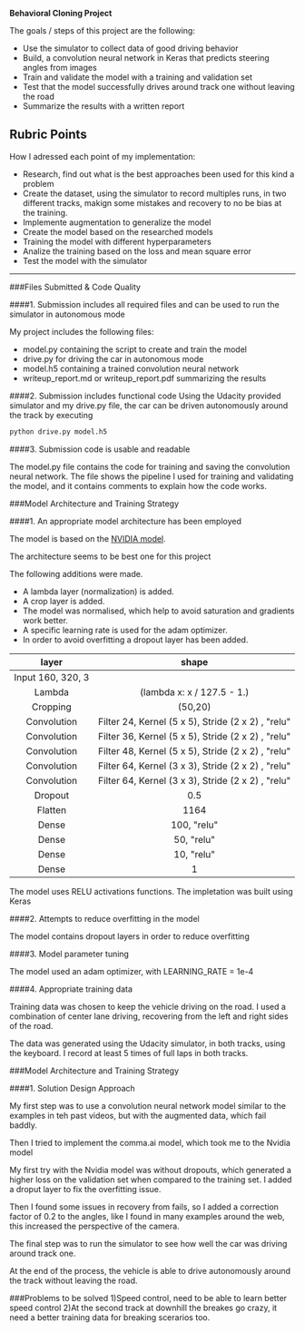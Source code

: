 **Behavioral Cloning Project**

The goals / steps of this project are the following:
* Use the simulator to collect data of good driving behavior
* Build, a convolution neural network in Keras that predicts steering angles from images
* Train and validate the model with a training and validation set
* Test that the model successfully drives around track one without leaving the road
* Summarize the results with a written report


[//]: # (Image References)

[image1]: ./examples/placeholder.png "Model Visualization"
[image2]: ./examples/placeholder.png "Grayscaling"
[image3]: ./examples/placeholder_small.png "Recovery Image"
[image4]: ./examples/placeholder_small.png "Recovery Image"
[image5]: ./examples/placeholder_small.png "Recovery Image"
[image6]: ./examples/placeholder_small.png "Normal Image"
[image7]: ./examples/placeholder_small.png "Flipped Image"

## Rubric Points
How I adressed each point of my implementation:
* Research, find out what is the best approaches been used for this kind a problem
* Create the dataset, using the simulator to record multiples runs, in two different tracks, makign some mistakes and recovery to no be bias at the training.
* Implemente augmentation to generalize the model
* Create the model based on the researched models
* Training the model with different hyperparameters
* Analize the training based on the loss and mean square error
* Test the model with the simulator


---
###Files Submitted & Code Quality

####1. Submission includes all required files and can be used to run the simulator in autonomous mode

My project includes the following files:
* model.py containing the script to create and train the model
* drive.py for driving the car in autonomous mode
* model.h5 containing a trained convolution neural network 
* writeup_report.md or writeup_report.pdf summarizing the results

####2. Submission includes functional code
Using the Udacity provided simulator and my drive.py file, the car can be driven autonomously around the track by executing 
```sh
python drive.py model.h5
```

####3. Submission code is usable and readable

The model.py file contains the code for training and saving the convolution neural network. The file shows the pipeline I used for training and validating the model, and it contains comments to explain how the code works.

###Model Architecture and Training Strategy

####1. An appropriate model architecture has been employed

The model is based on the [NVIDIA model](https://devblogs.nvidia.com/parallelforall/deep-learning-self-driving-cars/). 

The architecture seems to be best one for this project

The following additions were made.
- A lambda layer (normalization) is added.
- A crop layer is added.
- The model was normalised, which help to avoid saturation and gradients work better.
- A specific learning rate is used for the adam optimizer.
- In order to avoid overfitting a dropout layer has been added.

|layer				 | shape  				 |
|:------------------:|:---------------------:|
|Input 160, 320, 3  |
|Lambda          | (lambda x: x / 127.5 - 1.)|
|Cropping        | (50,20)
|Convolution 		 | Filter 24, Kernel (5 x 5), Stride (2 x 2) , "relu"|
|Convolution 		 | Filter 36, Kernel (5 x 5), Stride (2 x 2) , "relu"|
|Convolution 		 | Filter 48, Kernel (5 x 5), Stride (2 x 2) , "relu"|
|Convolution 		 | Filter 64, Kernel (3 x 3), Stride (2 x 2) , "relu"|
|Convolution 		 | Filter 64, Kernel (3 x 3), Stride (2 x 2) , "relu"|
|Dropout 		 	 | 0.5					 |	
|Flatten 		 	 | 1164
|Dense  		 	 | 100, "relu"			 | 
|Dense  		 	 | 50, "relu"			 |
|Dense  		 	 | 10, "relu"			 |
|Dense  		 	 | 1 			 		 |


The model uses RELU activations functions. 
The impletation was built using  Keras

####2. Attempts to reduce overfitting in the model

The model contains dropout layers in order to reduce overfitting

####3. Model parameter tuning

The model used an adam optimizer, with LEARNING_RATE = 1e-4

####4. Appropriate training data

Training data was chosen to keep the vehicle driving on the road. I used a combination of center lane driving, recovering from the left and right sides of the road.

The data was generated using the Udacity simulator, in both tracks, using the keyboard. I record at least 5 times of full laps in both tracks.

###Model Architecture and Training Strategy

####1. Solution Design Approach

My first step was to use a convolution neural network model similar to the examples in teh past videos, but with the augmented data, which fail baddly.

Then I tried to implement the comma.ai model, which took me to the Nvidia model

My first try with the Nvidia model was without dropouts, which generated a higher loss on the validation set when compared to the training set. I added a droput layer to fix the overfitting issue.

Then I found some issues in recovery from fails, so I added a correction factor of 0.2 to the angles, like I found in many examples around the web, this increased the perspective of the camera.

The final step was to run the simulator to see how well the car was driving around track one. 

At the end of the process, the vehicle is able to drive autonomously around the track without leaving the road.

###Problems to be solved
1)Speed control, need to be able to learn better speed control
2)At the second track at downhill the breakes go crazy, it need a better training data for breaking scerarios too.
